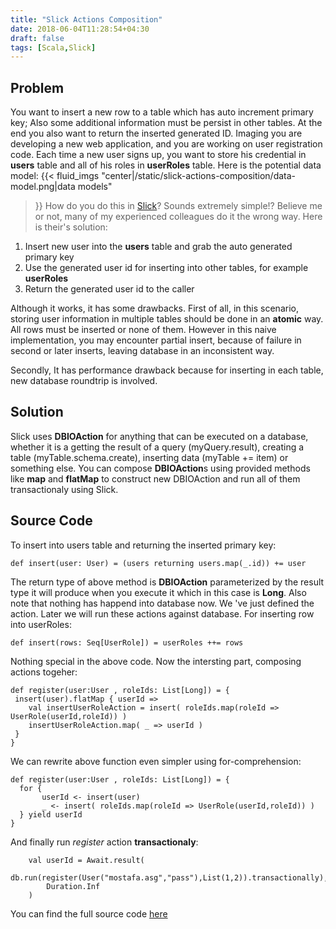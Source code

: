 ```yaml
---
title: "Slick Actions Composition"
date: 2018-06-04T11:28:54+04:30
draft: false
tags: [Scala,Slick]
---
```

## Problem
You want to insert a new row to a table which has auto increment primary key; Also
some additional information must be persist in other tables. At the end you also want
to return the inserted generated ID. Imaging you are developing
a new web application, and you are working on user registration code. Each time a
new user signs up, you want to store his credential in **users** table and all of his roles
in **userRoles** table. Here is the potential data model:
{{< fluid_imgs
	"center|/static/slick-actions-composition/data-model.png|data models"
>}}
How do you do this in [Slick](http://slick.lightbend.com/)? Sounds extremely simple!?
Believe me or not, many of my experienced colleagues do it the wrong way. Here is their's solution:

1. Insert new user into the **users** table and grab the auto generated primary key
2. Use the generated user id for inserting into other tables, for example **userRoles**
3. Return the generated user id to the caller

Although it works, it has some drawbacks. First of all, in this scenario, storing
user information in multiple tables should be done in an **atomic** way. All rows must
be inserted or none of them. However in this naive implementation, you may encounter
partial insert, because of failure in second or later inserts, leaving database in an inconsistent way.

Secondly, It has performance drawback because for inserting in each table,
new database roundtrip is involved.

## Solution
Slick uses **DBIOAction** for anything that can be executed on a database, whether it is
a getting the result of a query (myQuery.result), creating a table (myTable.schema.create),
inserting data (myTable += item) or something else. You can compose **DBIOAction**s using
provided methods like **map** and **flatMap** to construct new DBIOAction and run all of them
transactionaly using Slick.

## Source Code
To insert into users table and returning the inserted primary key:
```
def insert(user: User) = (users returning users.map(_.id)) += user
```
The return type of above method is **DBIOAction** parameterized by the result type
it will produce when you execute it which in this case is **Long**. Also note that
nothing has happend into database now. We 've just defined the action. Later
we will run these actions against database. For inserting row into userRoles:
```
def insert(rows: Seq[UserRole]) = userRoles ++= rows
```
Nothing special in the above code. Now the intersting part, composing actions togeher:
```
def register(user:User , roleIds: List[Long]) = {
 insert(user).flatMap { userId =>
    val insertUserRoleAction = insert( roleIds.map(roleId => UserRole(userId,roleId)) )
    insertUserRoleAction.map( _ => userId )
 }
}
```
We can rewrite above function even simpler using for-comprehension:
```
def register(user:User , roleIds: List[Long]) = {
  for {
       userId <- insert(user)
       _ <- insert( roleIds.map(roleId => UserRole(userId,roleId)) )
  } yield userId
}
```
And finally run *register* action **transactionaly**:
```
    val userId = Await.result(
        db.run(register(User("mostafa.asg","pass"),List(1,2)).transactionally),
        Duration.Inf
    )
```
You can find the full source code [here](https://gist.github.com/mostafa-asg/adbcf56f766273c84b6066d4b71f019e)